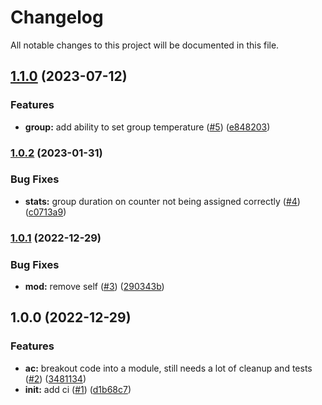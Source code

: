 # Changelog

All notable changes to this project will be documented in this file.

## [1.1.0](https://github.com/alistairpialek/airtouch4-go/compare/v1.0.2...v1.1.0) (2023-07-12)


### Features

* **group:** add ability to set group temperature ([#5](https://github.com/alistairpialek/airtouch4-go/issues/5)) ([e848203](https://github.com/alistairpialek/airtouch4-go/commit/e848203e5a411c190bf80fa061a735a2983acdf4))

### [1.0.2](https://github.com/alistairpialek/airtouch4-go/compare/v1.0.1...v1.0.2) (2023-01-31)


### Bug Fixes

* **stats:** group duration on counter not being assigned correctly ([#4](https://github.com/alistairpialek/airtouch4-go/issues/4)) ([c0713a9](https://github.com/alistairpialek/airtouch4-go/commit/c0713a974bb52c0ec2033b4c4e9755206e31f7b8))

### [1.0.1](https://github.com/alistairpialek/airtouch4-go/compare/v1.0.0...v1.0.1) (2022-12-29)


### Bug Fixes

* **mod:** remove self ([#3](https://github.com/alistairpialek/airtouch4-go/issues/3)) ([290343b](https://github.com/alistairpialek/airtouch4-go/commit/290343b2fb3ac98f56adb055c6f299610c305331))

## 1.0.0 (2022-12-29)


### Features

* **ac:** breakout code into a module, still needs a lot of cleanup and tests ([#2](https://github.com/alistairpialek/airtouch4-go/issues/2)) ([3481134](https://github.com/alistairpialek/airtouch4-go/commit/3481134ce857a0f5a8f2e6ac0c41ee39d593a88f))
* **init:** add ci ([#1](https://github.com/alistairpialek/airtouch4-go/issues/1)) ([d1b68c7](https://github.com/alistairpialek/airtouch4-go/commit/d1b68c76fb71d330c8b9f49f30f426e998efe211))
